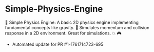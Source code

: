 # Simple-Physics-Engine
🧪 Simple Physics Engine: A basic 2D physics engine implementing fundamental concepts like gravity. 📐 Simulates momentum and collision response in a 2D environment. Great for simulations. 💥 🎮


- Automated update for PR #1-1761714723-695